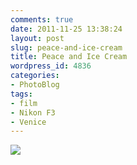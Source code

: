 ```yaml
---
comments: true
date: 2011-11-25 13:38:24
layout: post
slug: peace-and-ice-cream
title: Peace and Ice Cream
wordpress_id: 4836
categories:
- PhotoBlog
tags:
- film
- Nikon F3
- Venice
---
```


![](http://ryanfitzer.com/main/wp-content/uploads/2011/11/ice-cream-man.jpg)
